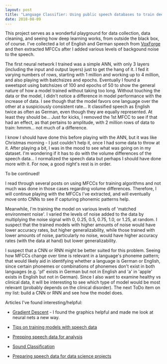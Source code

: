 ```yaml
---
layout: post
title: "Language Classifier: Using public speech databases to train deep neural networks to ID types of language spoken"
date: 2018-08-09
--- 
```


This project serves as a wonderful playground for data collection, data cleaning, and seeing how deep learning works, from outside the black box, of course. I've collected a lot of English and German speech from <a href="http://voxforge.org/">VoxForge</a> and then extracted MFCCs after I added various levels of backgound noise to the speech. 

The first neural network I trained was a simple ANN, with only 3 layers (including the input and output layers) just to get the hang of it. I fed it varying numbers of rows, starting with 1 million and working up to 4 million, and also playing with batchsizes and epochs. Eventually I found a sweetspot using batchsizes of 100 and epochs of 50 to show the general nature of how a model trained without taking too long. Without touching the data or the model, I didn't notice a difference in model performance with the increase of data. I see though that the model favors one language over the other at a suspiciously consistent rate... It classified speech as English twice as often as German, even though they are equally represented. At least they should be... Just for kicks, I removed the 1st MFCC to see if that had an effect, as that pertains to amplitude, with 2 million rows of data to train: hmmm... not much of a difference.

I know I should have done this before playing with the ANN, but it was like Christmas morning - I just couldn't help it, once I had some data to throw at it. After playing a bit, I was in the mood to see what was going on in my dataset. I'm wondering if it has to do with the volume differences of the speech data... I normalized the speech data but perhaps I should have done more with it. For now, a good night's rest is in order. 

To be continued!

I read through several posts on using MFCCs for training algorithms and not much was done in those cases regarding volume differences. Therefore, I will continue playing with the MFCCs I've extracted, and will eventually move onto CNNs to see if capturing phonemic patterns help. 

Meanwhile, I'm training the model on various levels of 'matched environment noise'. I varied the levels of noise added to the data by multiplying the noise signal with 0, 0.25, 0.5, 0.75, 1.0, or 1.25, at random. I suspect that the trained models with higher amounts of noise would have lower accuracy rates, but higher generalizability, while those trained with lower amounts of noise, particularly no noise, would have higher accuracy rates (with the data at hand) but lower generalizability. 

I suspect that a CNN or RNN might be better suited for this problem. Seeing how MFCCs change over time is relevant in a language's phoneme pattern; that would likely aid in identifying whether a language is German or English, since certain phonemes or combinations of phonemes don't exist in both languages (e.g. 'pf' exists in German but not in English and 'a' in 'apple' exists in English but not in German). Since I also want to examine healthy vs clinical data, it will be interesting to see which type of model would be most relevant (probably depends on the clinical disorder). The next ToDo item on my list: build a CNN or RNN and see how the model does.

Articles I've found interesting/helpful:
* <a href = "https://iamtrask.github.io/2015/07/27/python-network-part2/">Gradient Descent</a> - I found the graphics helpful and made me look at neural nets a new way.

* <a href="https://www.kaggle.com/c/tensorflow-speech-recognition-challenge/discussion/46945">Tips on training models with speech data</a>

* <a href="https://www.kaggle.com/fizzbuzz/beginner-s-guide-to-audio-data">Prepping speech data for analysis</a>

* <a href="https://www.analyticsindiamag.com/using-deep-learning-for-sound-classification-an-in-depth-analysis/">Sound Classification</a>

* <a href="https://www.analyticsvidhya.com/blog/2017/08/audio-voice-processing-deep-learning/">Preparing speech data for data science projects</a>
